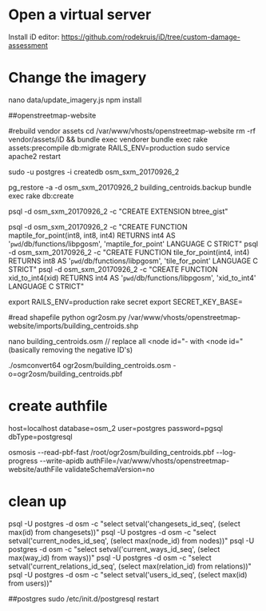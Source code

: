 # Open a virtual server

Install iD editor:
https://github.com/rodekruis/iD/tree/custom-damage-assessment

# Change the imagery
nano data/update_imagery.js
npm install

##openstreetmap-website

#rebuild vendor assets
cd /var/www/vhosts/openstreetmap-website
rm -rf vendor/assets/iD && bundle exec vendorer
bundle exec rake assets:precompile db:migrate RAILS_ENV=production
sudo service apache2 restart


sudo -u postgres -i
createdb osm_sxm_20170926_2

pg_restore -a -d osm_sxm_20170926_2 building_centroids.backup
bundle exec rake db:create

psql -d osm_sxm_20170926_2 -c "CREATE EXTENSION btree_gist"

psql -d osm_sxm_20170926_2 -c "CREATE FUNCTION maptile_for_point(int8, int8, int4) RETURNS int4 AS '`pwd`/db/functions/libpgosm', 'maptile_for_point' LANGUAGE C STRICT"
psql -d osm_sxm_20170926_2 -c "CREATE FUNCTION tile_for_point(int4, int4) RETURNS int8 AS '`pwd`/db/functions/libpgosm', 'tile_for_point' LANGUAGE C STRICT"
psql -d osm_sxm_20170926_2 -c "CREATE FUNCTION xid_to_int4(xid) RETURNS int4 AS '`pwd`/db/functions/libpgosm', 'xid_to_int4' LANGUAGE C STRICT"


export RAILS_ENV=production
rake secret
 export SECRET_KEY_BASE=


#read shapefile
python ogr2osm.py /var/www/vhosts/openstreetmap-website/imports/building_centroids.shp

nano building_centroids.osm
// replace all <node id="- with <node id=" (basically removing the negative ID's)

./osmconvert64 ogr2osm/building_centroids.osm -o=ogr2osm/building_centroids.pbf

# create authfile
host=localhost
database=osm_2
user=postgres
password=pgsql
dbType=postgresql



osmosis --read-pbf-fast /root/ogr2osm/building_centroids.pbf --log-progress --write-apidb authFile=/var/www/vhosts/openstreetmap-website/authFile validateSchemaVersion=no

# clean up
psql -U postgres -d osm -c "select setval('changesets_id_seq', (select max(id) from changesets))"
psql -U postgres -d osm -c "select setval('current_nodes_id_seq', (select max(node_id) from nodes))"
psql -U postgres -d osm -c "select setval('current_ways_id_seq', (select max(way_id) from ways))"
psql -U postgres -d osm -c "select setval('current_relations_id_seq', (select max(relation_id) from relations))"
psql -U postgres -d osm -c "select setval('users_id_seq', (select max(id) from users))"

##postgres
sudo /etc/init.d/postgresql restart
